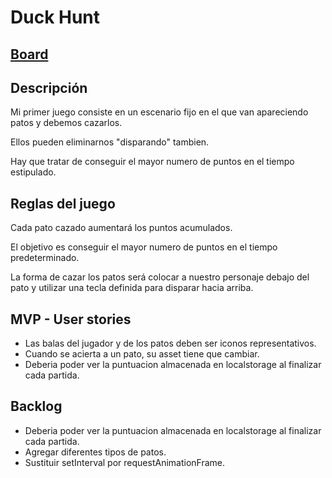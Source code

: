# Duck Hunt

## [Board](https://trello.com/b/EIygTVwM/duck-hunter)

## Descripción

Mi primer juego consiste en un escenario fijo en el que van apareciendo patos y debemos cazarlos.

Ellos pueden eliminarnos "disparando" tambien.

Hay que tratar de conseguir el mayor numero de puntos en el tiempo estipulado.

## Reglas del juego

Cada pato cazado aumentará los puntos acumulados.

El objetivo es conseguir el mayor numero de puntos en el tiempo predeterminado.

La forma de cazar los patos será colocar a nuestro personaje debajo del pato y utilizar una tecla definida para disparar hacia arriba.

## MVP - User stories

- Las balas del jugador y de los patos deben ser iconos representativos.
- Cuando se acierta a un pato, su asset tiene que cambiar.
- Deberia poder ver la puntuacion almacenada en localstorage al finalizar cada partida.

## Backlog

- Deberia poder ver la puntuacion almacenada en localstorage al finalizar cada partida.
- Agregar diferentes tipos de patos.
- Sustituir setInterval por requestAnimationFrame.
